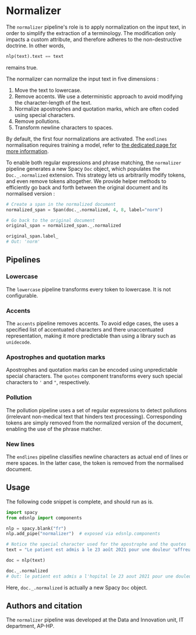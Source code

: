 # Normalizer

The `normalizer` pipeline's role is to apply normalization on the input text, in order to simplify the extraction of a terminology. The modification only impacts a custom attribute, and therefore adheres to the non-destructive doctrine. In other words,

```python
nlp(text).text == text
```

remains true.

The normalizer can normalize the input text in five dimensions :

1. Move the text to lowercase.
2. Remove accents. We use a deterministic approach to avoid modifying the character-length of the text.
3. Normalize apostrophes and quotation marks, which are often coded using special characters.
4. Remove pollutions.
5. Transform newline characters to spaces.

By default, the first four normalizations are activated. The `endlines` normalisation requires training a model, refer to [the dedicated page for more information](endlines.md).

To enable both regular expressions and phrase matching, the `normalizer` pipeline generates a new Spacy `Doc` object, which populates the `Doc._.normalized` extension. This strategy lets us arbitrarily modify tokens, and even remove tokens altogether. We provide helper methods to efficiently go back and forth between the original document and its normalised version :

```python
# Create a span in the normalized document
normalized_span = Span(doc._.normalized, 4, 8, label="norm")

# Go back to the original document
original_span = normalized_span._.normalized

original_span.label_
# Out: 'norm'
```

## Pipelines

### Lowercase

The `lowercase` pipeline transforms every token to lowercase. It is not configurable.

### Accents

The `accents` pipeline removes accents. To avoid edge cases, the uses a specified list of accentuated characters and there unaccentuated representation, making it more predictable than using a library such as `unidecode`.

### Apostrophes and quotation marks

Apostrophes and quotation marks can be encoded using unpredictable special characters. The `quotes` component transforms every such special characters to `'` and `"`, respectively.

### Pollution

The pollution pipeline uses a set of regular expressions to detect pollutions (irrelevant non-medical text that hinders text processing). Corresponding tokens are simply removed from the normalized version of the document, enabling the use of the phrase matcher.

### New lines

The `endlines` pipeline classifies newline characters as actual end of lines or mere spaces. In the latter case, the token is removed from the normalised document.

## Usage

The following code snippet is complete, and should run as is.

```python
import spacy
from edsnlp import components

nlp = spacy.blank("fr")
nlp.add_pipe("normalizer")  # exposed via edsnlp.components

# Notice the special character used for the apostrophe and the quotes
text = "Le patient est admis à le 23 août 2021 pour une douleur ʺaffreuse” à l`estomac."

doc = nlp(text)

doc._.normalized
# Out: le patient est admis a l'hopital le 23 aout 2021 pour une douleur "affreuse" a l'estomac
```

Here, `doc._.normalized` is actually a new Spacy `Doc` object.

## Authors and citation

The `normalizer` pipeline was developed at the Data and Innovation unit, IT department, AP-HP.
